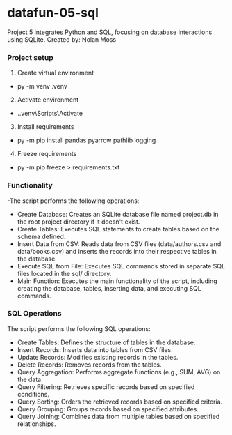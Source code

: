 # datafun-05-sql
Project 5 integrates Python and SQL, focusing on database interactions using SQLite.
Created by: Nolan Moss

### Project setup

1. Create virtual environment
- py -m venv .venv
2. Activate environment
- .\.venv\Scripts\Activate
3. Install requirements
- py -m pip install pandas pyarrow pathlib logging
4. Freeze requirements
- py -m pip freeze > requirements.txt


### Functionality
-The script performs the following operations:

- Create Database: Creates an SQLite database file named project.db in the root project directory if it doesn't exist.
- Create Tables: Executes SQL statements to create tables based on the schema defined.
- Insert Data from CSV: Reads data from CSV files (data/authors.csv and data/books.csv) and inserts the records into their respective tables in the database.
- Execute SQL from File: Executes SQL commands stored in separate SQL files located in the sql/ directory.
- Main Function: Executes the main functionality of the script, including creating the database, tables, inserting data, and executing SQL commands.


### SQL Operations
The script performs the following SQL operations:

- Create Tables: Defines the structure of tables in the database.
- Insert Records: Inserts data into tables from CSV files.
- Update Records: Modifies existing records in the tables.
- Delete Records: Removes records from the tables.
- Query Aggregation: Performs aggregate functions (e.g., SUM, AVG) on the data.
- Query Filtering: Retrieves specific records based on specified conditions.
- Query Sorting: Orders the retrieved records based on specified criteria.
- Query Grouping: Groups records based on specified attributes.
- Query Joining: Combines data from multiple tables based on specified relationships.